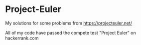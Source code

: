 # Project-Euler

My solutions for some problems from https://projecteuler.net/

All of my code have passed the compete test "Project Euler" on hackerrank.com
